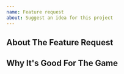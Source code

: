 ```yaml
---
name: Feature request
about: Suggest an idea for this project
---
```

<!-- This is a comment - for more information on formatting, click the "Styling with Markdown is supported" button below this input box -->
## About The Feature Request
<!-- Write BELOW THIS LINE -->


<!--
---- Describe The Feature Request.
---- Examples and/or screenshots also go here and might be worth adding.
-->

## Why It's Good For The Game
<!-- Write BELOW THIS LINE -->


<!-- Please add a short description of why you think these changes would benefit the game. If you can't justify it in words, it might not be worth adding. -->
